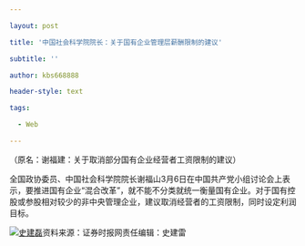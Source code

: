 ---
layout: post
title: '中国社会科学院院长：关于国有企业管理层薪酬限制的建议'
subtitle: ''
author: kbs668888
header-style: text
tags:
  - Web
---
（原名：谢福建：关于取消部分国有企业经营者工资限制的建议）

全国政协委员、中国社会科学院院长谢福山3月6日在中国共产党小组讨论会上表示，要推进国有企业“混合改革”，就不能不分类就统一衡量国有企业。对于国有控股或参股相对较少的非中央管理企业，建议取消经营者的工资限制，同时设定利润目标。

[![史建磊](http://img1.cache.netease.com/cnews/css13/img/end_news.png)](http://news.163.com/)资料来源：证券时报网责任编辑：史建雷

